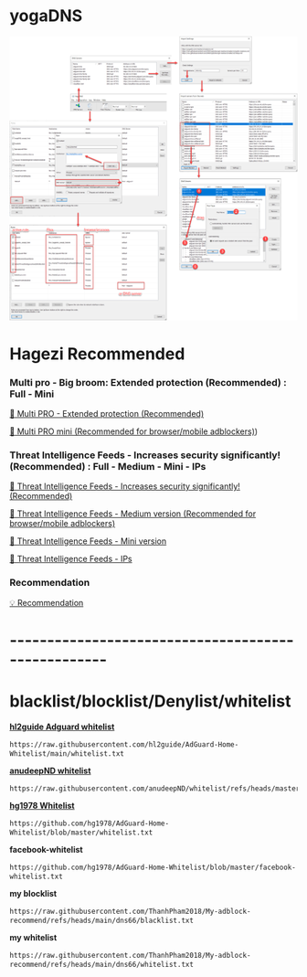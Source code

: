 # yogaDNS

![yogaDNS settings](https://github.com/ThanhPham2018/My-adblock-recommend/blob/68e734ff1f71e32bbec05a9e1a7976bfaca4a4ab/images/yogaDNS.png)

# Hagezi Recommended

### Multi pro - Big broom: Extended protection (Recommended) : Full - Mini
[📒 Multi PRO - Extended protection (Recommended)](https://github.com/hagezi/dns-blocklists/blob/main/README.md#pro)

[📒 Multi PRO mini (Recommended for browser/mobile adblockers)](https://github.com/hagezi/dns-blocklists/blob/main/README.md#promini))

### Threat Intelligence Feeds - Increases security significantly! (Recommended) : Full - Medium - Mini - IPs

[🔐 Threat Intelligence Feeds - Increases security significantly! (Recommended)](https://github.com/hagezi/dns-blocklists/blob/main/README.md#tif)

[🔐 Threat Intelligence Feeds - Medium version (Recommended for browser/mobile adblockers)](https://github.com/hagezi/dns-blocklists/blob/main/README.md#tifmedium)

[🔐 Threat Intelligence Feeds - Mini version](https://github.com/hagezi/dns-blocklists/blob/main/README.md#tifmini)

[🔐 Threat Intelligence Feeds - IPs](https://github.com/hagezi/dns-blocklists/blob/main/README.md#tifips)

### Recommendation
[💡 Recommendation](https://github.com/hagezi/dns-blocklists/blob/main/README.md#recommendation)

# ---------------------------------------------------
# blacklist/blocklist/Denylist/whitelist 

[**hl2guide Adguard whitelist**](https://github.com/hl2guide/AdGuard-Home-Whitelist/blob/main/USAGE.md)

```
https://raw.githubusercontent.com/hl2guide/AdGuard-Home-Whitelist/main/whitelist.txt
```

[**anudeepND whitelist**](https://github.com/anudeepND/whitelist/blob/master/README.md)
```
https://raw.githubusercontent.com/anudeepND/whitelist/refs/heads/master/domains/whitelist.txt
```

[**hg1978 Whitelist**](https://github.com/hg1978/AdGuard-Home-Whitelist)
```
https://github.com/hg1978/AdGuard-Home-Whitelist/blob/master/whitelist.txt
```
**facebook-whitelist**
```
https://github.com/hg1978/AdGuard-Home-Whitelist/blob/master/facebook-whitelist.txt
```
**my blocklist**
```
https://raw.githubusercontent.com/ThanhPham2018/My-adblock-recommend/refs/heads/main/dns66/blacklist.txt
```
**my whitelist**
```
https://raw.githubusercontent.com/ThanhPham2018/My-adblock-recommend/refs/heads/main/dns66/whitelist.txt
```

